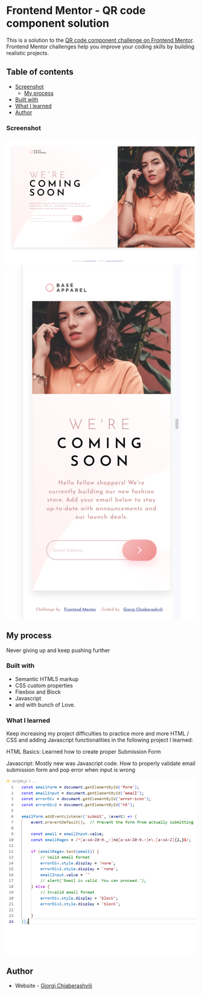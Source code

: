 # Frontend Mentor - QR code component solution

This is a solution to the [QR code component challenge on Frontend Mentor](https://www.frontendmentor.io/challenges/qr-code-component-iux_sIO_H). Frontend Mentor challenges help you improve your coding skills by building realistic projects. 

## Table of contents

  - [Screenshot](#screenshot)
    - [My process](#my-process)
  - [Built with](#built-with)
  - [What I learned](#what-i-learned)
- [Author](#author)

### Screenshot

![](./images/Screenshot%202023-10-09%20114635.png)
![](./images/Screenshot%202023-10-09%20114646.png)

## My process

Never giving up and keep pushing further

### Built with

- Semantic HTML5 markup
- CSS custom properties
- Flexbox and Block
- Javascript
- and with bunch of Love.

### What I learned

Keep increasing my project difficulties to practice more and more HTML / CSS and adding Javascript functionalities in the following project I learned:

HTML Basics: Learned how to create proper Submission Form

Javascript: Mostly new was Javascript code. How to properly validate email submission form and pop error when input is wrong

![](./images/Screenshot%202023-10-09%20115107.png)


## Author

- Website - [Giorgi Chiaberashvili](https://giorgichiaberashvili.github.io/)


